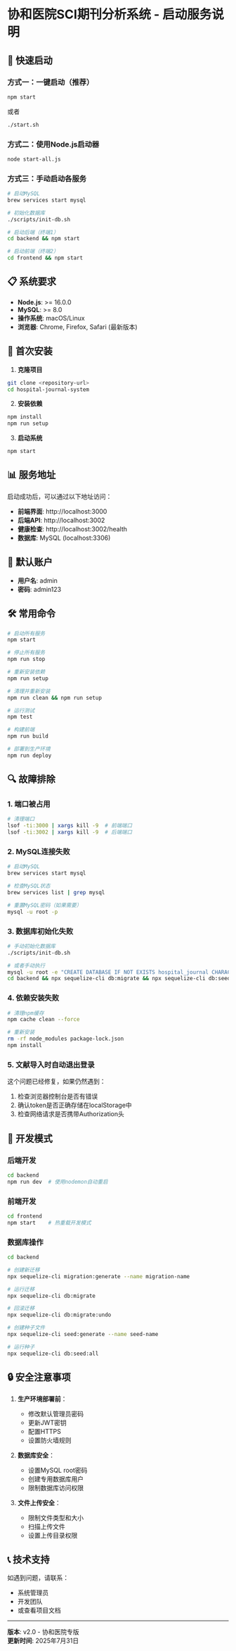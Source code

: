 # 协和医院SCI期刊分析系统 - 启动服务说明

## 🚀 快速启动

### 方式一：一键启动（推荐）
```bash
npm start
```
或者
```bash
./start.sh
```

### 方式二：使用Node.js启动器
```bash
node start-all.js
```

### 方式三：手动启动各服务
```bash
# 启动MySQL
brew services start mysql

# 初始化数据库
./scripts/init-db.sh

# 启动后端（终端1）
cd backend && npm start

# 启动前端（终端2）
cd frontend && npm start
```

## 📋 系统要求

- **Node.js**: >= 16.0.0
- **MySQL**: >= 8.0
- **操作系统**: macOS/Linux
- **浏览器**: Chrome, Firefox, Safari (最新版本)

## 🔧 首次安装

1. **克隆项目**
```bash
git clone <repository-url>
cd hospital-journal-system
```

2. **安装依赖**
```bash
npm install
npm run setup
```

3. **启动系统**
```bash
npm start
```

## 📊 服务地址

启动成功后，可以通过以下地址访问：

- **前端界面**: http://localhost:3000
- **后端API**: http://localhost:3002
- **健康检查**: http://localhost:3002/health
- **数据库**: MySQL (localhost:3306)

## 👤 默认账户

- **用户名**: admin
- **密码**: admin123

## 🛠️ 常用命令

```bash
# 启动所有服务
npm start

# 停止所有服务
npm run stop

# 重新安装依赖
npm run setup

# 清理并重新安装
npm run clean && npm run setup

# 运行测试
npm test

# 构建前端
npm run build

# 部署到生产环境
npm run deploy
```

## 🔍 故障排除

### 1. 端口被占用
```bash
# 清理端口
lsof -ti:3000 | xargs kill -9  # 前端端口
lsof -ti:3002 | xargs kill -9  # 后端端口
```

### 2. MySQL连接失败
```bash
# 启动MySQL
brew services start mysql

# 检查MySQL状态
brew services list | grep mysql

# 重置MySQL密码（如果需要）
mysql -u root -p
```

### 3. 数据库初始化失败
```bash
# 手动初始化数据库
./scripts/init-db.sh

# 或者手动执行
mysql -u root -e "CREATE DATABASE IF NOT EXISTS hospital_journal CHARACTER SET utf8mb4 COLLATE utf8mb4_unicode_ci;"
cd backend && npx sequelize-cli db:migrate && npx sequelize-cli db:seed:all
```

### 4. 依赖安装失败
```bash
# 清理npm缓存
npm cache clean --force

# 重新安装
rm -rf node_modules package-lock.json
npm install
```

### 5. 文献导入时自动退出登录
这个问题已经修复，如果仍然遇到：
1. 检查浏览器控制台是否有错误
2. 确认token是否正确存储在localStorage中
3. 检查网络请求是否携带Authorization头

## 📝 开发模式

### 后端开发
```bash
cd backend
npm run dev  # 使用nodemon自动重启
```

### 前端开发
```bash
cd frontend
npm start    # 热重载开发模式
```

### 数据库操作
```bash
cd backend

# 创建新迁移
npx sequelize-cli migration:generate --name migration-name

# 运行迁移
npx sequelize-cli db:migrate

# 回滚迁移
npx sequelize-cli db:migrate:undo

# 创建种子文件
npx sequelize-cli seed:generate --name seed-name

# 运行种子
npx sequelize-cli db:seed:all
```

## 🔒 安全注意事项

1. **生产环境部署前**：
   - 修改默认管理员密码
   - 更新JWT密钥
   - 配置HTTPS
   - 设置防火墙规则

2. **数据库安全**：
   - 设置MySQL root密码
   - 创建专用数据库用户
   - 限制数据库访问权限

3. **文件上传安全**：
   - 限制文件类型和大小
   - 扫描上传文件
   - 设置上传目录权限

## 📞 技术支持

如遇到问题，请联系：
- 系统管理员
- 开发团队
- 或查看项目文档

---

**版本**: v2.0 - 协和医院专版  
**更新时间**: 2025年7月31日